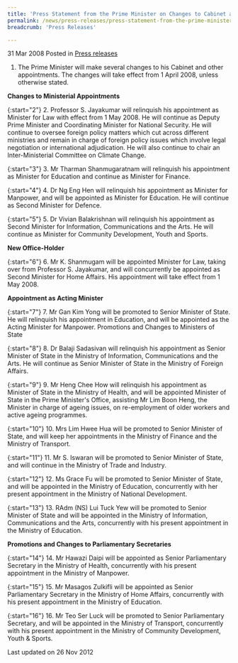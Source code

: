 ```yaml
---
title: 'Press Statement from the Prime Minister on Changes to Cabinet and Other Appointments'
permalink: /news/press-releases/press-statement-from-the-prime-minister-on-changes-to-cabinet-and-other-appointments
breadcrumb: 'Press Releases'

---
```



31 Mar 2008 Posted in [Press releases](/news/press-releases)

1. The Prime Minister will make several changes to his Cabinet and other appointments. The changes will take effect from 1 April 2008, unless otherwise stated.

**Changes to Ministerial Appointments** 

{:start="2"}
2. Professor S. Jayakumar will relinquish his appointment as Minister for Law with effect from 1 May 2008. He will continue as Deputy Prime Minister and Coordinating Minister for National Security. He will continue to oversee foreign policy matters which cut across different ministries and remain in charge of foreign policy issues which involve legal negotiation or international adjudication. He will also continue to chair an Inter-Ministerial Committee on Climate Change.

{:start="3"}
3. Mr Tharman Shanmugaratnam will relinquish his appointment as Minister for Education and continue as Minister for Finance.

{:start="4"}
4. Dr Ng Eng Hen will relinquish his appointment as Minister for Manpower, and will be appointed as Minister for Education. He will continue as Second Minister for Defence.

{:start="5"}
5. Dr Vivian Balakrishnan will relinquish his appointment as Second Minister for Information, Communications and the Arts. He will continue as Minister for Community Development, Youth and Sports.


**New Office-Holder** 

{:start="6"}
6. Mr K. Shanmugam will be appointed Minister for Law, taking over from Professor S. Jayakumar, and will concurrently be appointed as Second Minister for Home Affairs. His appointment will take effect from 1 May 2008.


**Appointment as Acting Minister**

{:start="7"}
7. Mr Gan Kim Yong will be promoted to Senior Minister of State. He will relinquish his appointment in Education, and will be appointed as the Acting Minister for Manpower.
Promotions and Changes to Ministers of State

{:start="8"}
8. Dr Balaji Sadasivan will relinquish his appointment as Senior Minister of State in the Ministry of Information, Communications and the Arts. He will continue as Senior Minister of State in the Ministry of Foreign Affairs.

{:start="9"}
9. Mr Heng Chee How will relinquish his appointment as Minister of State in the Ministry of Health, and will be appointed Minister of State in the Prime Minister's Office, assisting Mr Lim Boon Heng, the Minister in charge of ageing issues, on re-employment of older workers and active ageing programmes.

{:start="10"}
10. Mrs Lim Hwee Hua will be promoted to Senior Minister of State, and will keep her appointments in the Ministry of Finance and the Ministry of Transport.

{:start="11"}
11. Mr S. Iswaran will be promoted to Senior Minister of State, and will continue in the Ministry of Trade and Industry.

{:start="12"}
12. Ms Grace Fu will be promoted to Senior Minister of State, and will be appointed in the Ministry of Education, concurrently with her present appointment in the Ministry of National Development.

{:start="13"}
13. RAdm (NS) Lui Tuck Yew will be promoted to Senior Minister of State and will be appointed in the Ministry of Information, Communications and the Arts, concurrently with his present appointment in the Ministry of Education.

**Promotions and Changes to Parliamentary Secretaries**

{:start="14"}
14. Mr Hawazi Daipi will be appointed as Senior Parliamentary Secretary in the Ministry of Health, concurrently with his present appointment in the Ministry of Manpower.

{:start="15"}
15. Mr Masagos Zulkifli will be appointed as Senior Parliamentary Secretary in the Ministry of Home Affairs, concurrently with his present appointment in the Ministry of Education.

{:start="16"}
16. Mr Teo Ser Luck will be promoted to Senior Parliamentary Secretary, and will be appointed in the Ministry of Transport, concurrently with his present appointment in the Ministry of Community
Development, Youth & Sports.



<p class="right-side-updated">Last updated on 26 Nov 2012</p>
